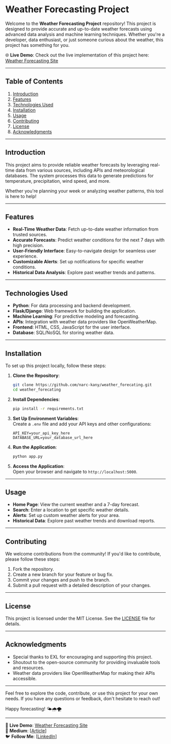 # Weather Forecasting Project  

Welcome to the **Weather Forecasting Project** repository! This project is designed to provide accurate and up-to-date weather forecasts using advanced data analysis and machine learning techniques. Whether you're a developer, data enthusiast, or just someone curious about the weather, this project has something for you.  

🌐 **Live Demo**: Check out the live implementation of this project here: [Weather Forecasting Site](https://github.com/narc-kany/weather_forecating.git)  

---

## Table of Contents  
1. [Introduction](#introduction)  
2. [Features](#features)  
3. [Technologies Used](#technologies-used)  
4. [Installation](#installation)  
5. [Usage](#usage)  
6. [Contributing](#contributing)  
7. [License](#license)  
8. [Acknowledgments](#acknowledgments)  

---

## Introduction  

This project aims to provide reliable weather forecasts by leveraging real-time data from various sources, including APIs and meteorological databases. The system processes this data to generate predictions for temperature, precipitation, wind speed, and more.  

Whether you're planning your week or analyzing weather patterns, this tool is here to help!  

---

## Features  

- **Real-Time Weather Data**: Fetch up-to-date weather information from trusted sources.  
- **Accurate Forecasts**: Predict weather conditions for the next 7 days with high precision.  
- **User-Friendly Interface**: Easy-to-navigate design for seamless user experience.  
- **Customizable Alerts**: Set up notifications for specific weather conditions.  
- **Historical Data Analysis**: Explore past weather trends and patterns.  

---

## Technologies Used  

- **Python**: For data processing and backend development.  
- **Flask/Django**: Web framework for building the application.  
- **Machine Learning**: For predictive modeling and forecasting.  
- **APIs**: Integration with weather data providers like OpenWeatherMap.  
- **Frontend**: HTML, CSS, JavaScript for the user interface.  
- **Database**: SQL/NoSQL for storing weather data.  

---

## Installation  

To set up this project locally, follow these steps:  

1. **Clone the Repository**:  
   ```bash  
   git clone https://github.com/narc-kany/weather_forecating.git  
   cd weather_forecating  
   ```  

2. **Install Dependencies**:  
   ```bash  
   pip install -r requirements.txt  
   ```  

3. **Set Up Environment Variables**:  
   Create a `.env` file and add your API keys and other configurations:  
   ```  
   API_KEY=your_api_key_here  
   DATABASE_URL=your_database_url_here  
   ```  

4. **Run the Application**:  
   ```bash  
   python app.py  
   ```  

5. **Access the Application**:  
   Open your browser and navigate to `http://localhost:5000`.  

---

## Usage  

- **Home Page**: View the current weather and a 7-day forecast.  
- **Search**: Enter a location to get specific weather details.  
- **Alerts**: Set up custom weather alerts for your area.  
- **Historical Data**: Explore past weather trends and download reports.  

---

## Contributing  

We welcome contributions from the community! If you'd like to contribute, please follow these steps:  

1. Fork the repository.  
2. Create a new branch for your feature or bug fix.  
3. Commit your changes and push to the branch.  
4. Submit a pull request with a detailed description of your changes.  

---

## License  

This project is licensed under the MIT License. See the [LICENSE](LICENSE) file for details.  

---

## Acknowledgments  

- Special thanks to EXL for encouraging and supporting this project.  
- Shoutout to the open-source community for providing invaluable tools and resources.  
- Weather data providers like OpenWeatherMap for making their APIs accessible.  

---

Feel free to explore the code, contribute, or use this project for your own needs. If you have any questions or feedback, don't hesitate to reach out!  

Happy forecasting! 🌤️🌧️🌪️  

--- 

📌 **Live Demo**: [Weather Forecasting Site](https://github.com/narc-kany/weather_forecating.git)  
📧 **Medium**: [[Article](https://medium.com/@sivanesh.developer69/cache-augmented-generation-cag-knowledge-augmented-generation-kag-and-graphrag-the-future-of-bfc04d62cfae)]  
🐦 **Follow Me**: [[LinkedIn](https://www.linkedin.com/in/sivaneshs/)]
